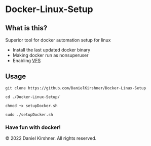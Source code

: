 # Docker-Linux-Setup
## What is this?
Superior tool for docker automation setup for linux

- Install the last updated docker binary
- Making docker run as nonsuperuser
- Enabling [VFS](https://docs.docker.com/storage/storagedriver/vfs-driver/)

## Usage

```
git clone https://github.com/DanielKirshner/Docker-Linux-Setup
```
```
cd ./Docker-Linux-Setup/
```
```
chmod +x setupDocker.sh
```
```
sudo ./setupDocker.sh
```
### Have fun with docker!
© 2022 Daniel Kirshner. All rights reserved.

